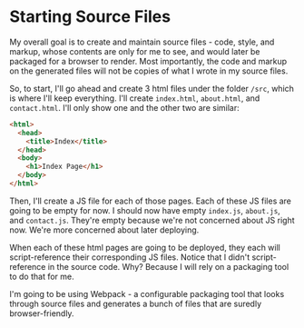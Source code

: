 # Starting Source Files

My overall goal is to create and maintain source files - code, style, and markup, whose contents are only for me to see, and would later be packaged for a browser to render. Most importantly, the code and markup on the generated files will not be copies of what I wrote in my source files.

So, to start, I'll go ahead and create 3 html files under the folder `/src`, which is where I'll keep everything. I'll create `index.html`, `about.html`, and `contact.html`. I'll only show one and the other two are similar:

```html
<html>
  <head>
    <title>Index</title>
  </head>
  <body>
    <h1>Index Page</h1>
  </body>
</html>
```

Then, I'll create a JS file for each of those pages. Each of these JS files are going to be empty for now. I should now have empty `index.js`, `about.js`, and `contact.js`. They're empty because we're not concerned about JS right now. We're more concerned about later deploying.

When each of these html pages are going to be deployed, they each will script-reference their corresponding JS files. Notice that I didn't script-reference in the source code. Why? Because I will rely on a packaging tool to do that for me.

I'm going to be using Webpack - a configurable packaging tool that looks through source files and generates a bunch of files that are suredly browser-friendly.